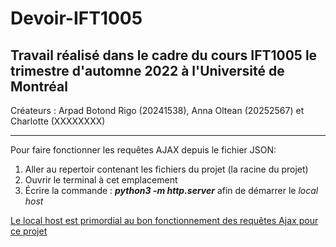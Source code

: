 # Devoir-IFT1005
## Travail réalisé dans le cadre du cours IFT1005 le trimestre d'automne 2022 à l'Université de Montréal

Créateurs : Arpad Botond Rigo (20241538), Anna Oltean (20252567) et Charlotte (XXXXXXXX)
- - -
Pour faire fonctionner les requêtes AJAX depuis le fichier JSON:
  1. Aller au repertoir contenant les fichiers du projet (la racine du projet)
  2. Ouvrir le terminal à cet emplacement
  3. Écrire la commande : ***python3 -m http.server*** afin de démarrer le *local host*

<ins>Le local host est primordial au bon fonctionnement des requêtes Ajax pour ce projet<ins>

